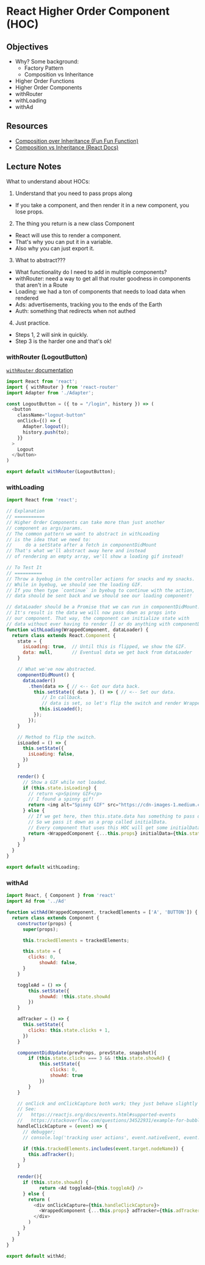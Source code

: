 React Higher Order Component (HOC)
==================================

## Objectives

- Why? Some background:
  - Factory Pattern
  - Composition vs Inheritance
- Higher Order Functions
- Higher Order Components
- withRouter
- withLoading
- withAd

## Resources

- [Composition over Inheritance (Fun Fun Function)](https://www.youtube.com/watch?v=wfMtDGfHWpA)
- [Composition vs Inheritance (React Docs)](https://reactjs.org/docs/composition-vs-inheritance.html)

## Lecture Notes

What to understand about HOCs:

1. Understand that you need to pass props along
  - If you take a component, and then render it in a new component, you lose props.
2. The thing you return is a new class Component
  - React will use this to render a component.
  - That's why you can put it in a variable.
  - Also why you can just export it.
3. What to abstract???
  - What functionality do I need to add in multiple components?
  - withRouter: need a way to get all that router goodness in components that aren't in a Route
  - Loading: we had a ton of components that needs to load data when rendered
  - Ads: advertisements, tracking you to the ends of the Earth
  - Auth: something that redirects when not authed
4. Just practice.
  - Steps 1, 2 will sink in quickly.
  - Step 3 is the harder one and that's ok!

### withRouter (LogoutButton)

[`withRouter` documentation](https://reacttraining.com/react-router/web/api/withRouter)

```javascript
import React from 'react';
import { withRouter } from 'react-router'
import Adapter from './Adapter';

const LogoutButton = ({ to = "/login", history }) => (
  <button
    className="logout-button"
    onClick={() => {
      Adapter.logout();
      history.push(to);
    }}
  >
    Logout
  </button>
)

export default withRouter(LogoutButton);
```

### withLoading

```javascript
import React from 'react';

// Explanation
// ===========
// Higher Order Components can take more than just another
// component as args/params.
// The common pattern we want to abstract in withLoading
// is the idea that we need to:
//     do a setState after a fetch in componentDidMount
// That's what we'll abstract away here and instead
// of rendering an empty array, we'll show a loading gif instead!

// To Test It
// ==========
// Throw a byebug in the controller actions for snacks and my snacks.
// While in byebug, we should see the loading GIF.
// If you then type `continue` in byebug to continue with the action,
// data should be sent back and we should see our loading component!

// dataLoader should be a Promise that we can run in componentDidMount.
// It's result is the data we will now pass down as props into
// our component. That way, the component can initialize state with
// data without ever having to render [] or do anything with componentDidMount.
function withLoading(WrappedComponent, dataLoader) {
  return class extends React.Component {
    state = {
      isLoading: true,  // Until this is flipped, we show the GIF.
      data: null,       // Eventual data we get back from dataLoader
    }

    // What we've now abstracted.
    componentDidMount() {
      dataLoader()
        .then(data => { // <-- Got our data back.
          this.setState({ data }, () => { // <-- Set our data.
             // In callback.
             // data is set, so let's flip the switch and render WrappedComponent
            this.isLoaded();
          });
        });
    }

    // Method to flip the switch.
    isLoaded = () => {
      this.setState({
        isLoading: false,
      })
    }

    render() {
      // Show a GIF while not loaded.
      if (this.state.isLoading) {
        // return <p>Spinny GIF</p>
        // I found a spinny gif!
        return <img alt="Spinny GIF" src="https://cdn-images-1.medium.com/max/1600/1*9EBHIOzhE1XfMYoKz1JcsQ.gif" />
      } else {
        // If we get here, then this.state.data has something to pass down.
        // So we pass it down as a prop called initialData.
        // Every component that uses this HOC will get some initialData.
        return <WrappedComponent {...this.props} initialData={this.state.data} />
      }
    }
  }
}

export default withLoading;
```

### withAd

```javascript
import React, { Component } from 'react'
import Ad from '../Ad'

function withAd(WrappedComponent, trackedElements = ['A', 'BUTTON']) {
  return class extends Component {
    constructor(props) {
      super(props);

      this.trackedElements = trackedElements;

      this.state = {
        clicks: 0,
  			showAd: false,
      }
    }

    toggleAd = () => {
  		this.setState({
  			showAd: !this.state.showAd
  		})
  	}

    adTracker = () => {
      this.setState({
        clicks: this.state.clicks + 1,
      })
    }

    componentDidUpdate(prevProps, prevState, snapshot){
  		if (this.state.clicks === 3 && !this.state.showAd) {
  			this.setState({
  				clicks: 0,
  				showAd: true
  			})
  		}
    }

    // onClick and onClickCapture both work; they just behave slightly differently
    // See:
    //   https://reactjs.org/docs/events.html#supported-events
    //   https://stackoverflow.com/questions/34522931/example-for-bubbling-and-capturing-in-react-js
    handleClickCapture = (event) => {
      // debugger;
      // console.log('tracking user actions', event.nativeEvent, event.target.tagName, event.target.nodeName, event.target.className);

      if (this.trackedElements.includes(event.target.nodeName)) {
        this.adTracker();
      }
    }

    render(){
      if (this.state.showAd) {
  			return <Ad toggleAd={this.toggleAd} />
      } else {
        return (
          <div onClickCapture={this.handleClickCapture}>
            <WrappedComponent {...this.props} adTracker={this.adTracker} />
          </div>
        )
      }
    }
  }
}

export default withAd;
```
